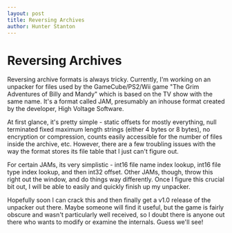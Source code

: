 ```yaml
---
layout: post
title: Reversing Archives
author: Hunter Stanton
---
```


# Reversing Archives
Reversing archive formats is always tricky. Currently, I'm working on an unpacker for files used by the GameCube/PS2/Wii game "The Grim Adventures of Billy and Mandy" which is based on the TV show with the same name. It's a format called JAM, presumably an inhouse format created by the developer, High Voltage Software.

At first glance, it's pretty simple - static offsets for mostly everything, null terminated fixed maximum length strings (either 4 bytes or 8 bytes), no encryption or compression, counts easily accessible for the number of files inside the archive, etc. However, there are a few troubling issues with the way the format stores its file table that I just can't figure out.

For certain JAMs, its very simplistic -  int16 file name index lookup, int16 file type index lookup, and then int32 offset. Other JAMs, though, throw this right out the window, and do things way differently. Once I figure this crucial bit out, I will be able to easily and quickly finish up my unpacker.

Hopefully soon I can crack this and then finally get a v1.0 release of the unpacker out there. Maybe someone will find it useful, but the game is fairly obscure and wasn't particularly well received, so I doubt there is anyone out there who wants to modify or examine the internals. Guess we'll see!